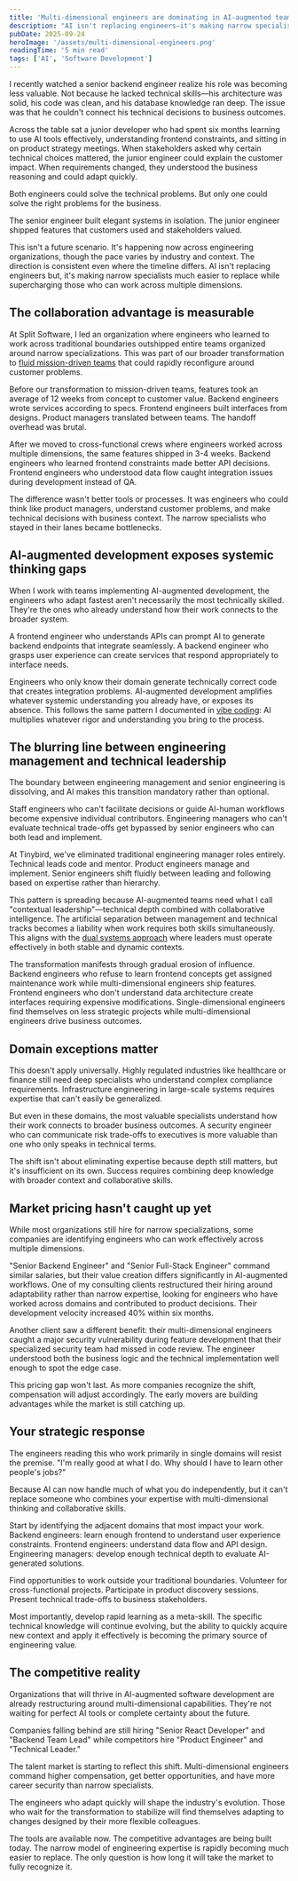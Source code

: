 ```yaml
---
title: 'Multi-dimensional engineers are dominating in AI-augmented teams'
description: "AI isn't replacing engineers—it's making narrow specialists much easier to replace while multi-dimensional engineers dominate in AI-augmented teams."
pubDate: 2025-09-24
heroImage: '/assets/multi-dimensional-engineers.png'
readingTime: '5 min read'
tags: ['AI', 'Software Development']
---
```


I recently watched a senior backend engineer realize his role was becoming less valuable. Not because he lacked technical skills—his architecture was solid, his code was clean, and his database knowledge ran deep. The issue was that he couldn't connect his technical decisions to business outcomes.

Across the table sat a junior developer who had spent six months learning to use AI tools effectively, understanding frontend constraints, and sitting in on product strategy meetings. When stakeholders asked why certain technical choices mattered, the junior engineer could explain the customer impact. When requirements changed, they understood the business reasoning and could adapt quickly.

Both engineers could solve the technical problems. But only one could solve the right problems for the business.

The senior engineer built elegant systems in isolation. The junior engineer shipped features that customers used and stakeholders valued.

This isn't a future scenario. It's happening now across engineering organizations, though the pace varies by industry and context. The direction is consistent even where the timeline differs. AI isn't replacing engineers but, it's making narrow specialists much easier to replace while supercharging those who can work across multiple dimensions.

## The collaboration advantage is measurable

At Split Software, I led an organization where engineers who learned to work across traditional boundaries outshipped entire teams organized around narrow specializations. This was part of our broader transformation to [fluid mission-driven teams](/beyond-static-teams-making-fluid-organizations-the-default/) that could rapidly reconfigure around customer problems.

Before our transformation to mission-driven teams, features took an average of 12 weeks from concept to customer value. Backend engineers wrote services according to specs. Frontend engineers built interfaces from designs. Product managers translated between teams. The handoff overhead was brutal.

After we moved to cross-functional crews where engineers worked across multiple dimensions, the same features shipped in 3-4 weeks. Backend engineers who learned frontend constraints made better API decisions. Frontend engineers who understood data flow caught integration issues during development instead of QA.

The difference wasn't better tools or processes. It was engineers who could think like product managers, understand customer problems, and make technical decisions with business context. The narrow specialists who stayed in their lanes became bottlenecks.

## AI-augmented development exposes systemic thinking gaps

When I work with teams implementing AI-augmented development, the engineers who adapt fastest aren't necessarily the most technically skilled. They're the ones who already understand how their work connects to the broader system.

A frontend engineer who understands APIs can prompt AI to generate backend endpoints that integrate seamlessly. A backend engineer who grasps user experience can create services that respond appropriately to interface needs.

Engineers who only know their domain generate technically correct code that creates integration problems. AI-augmented development amplifies whatever systemic understanding you already have, or exposes its absence. This follows the same pattern I documented in [vibe coding](/vibe-coding-will-destroy-your-codebase-but-youre-probably-not-doing-it/): AI multiplies whatever rigor and understanding you bring to the process.

## The blurring line between engineering management and technical leadership

The boundary between engineering management and senior engineering is dissolving, and AI makes this transition mandatory rather than optional.

Staff engineers who can't facilitate decisions or guide AI-human workflows become expensive individual contributors. Engineering managers who can't evaluate technical trade-offs get bypassed by senior engineers who can both lead and implement.

At Tinybird, we've eliminated traditional engineering manager roles entirely. Technical leads code and mentor. Product engineers manage and implement. Senior engineers shift fluidly between leading and following based on expertise rather than hierarchy.

This pattern is spreading because AI-augmented teams need what I call "contextual leadership"—technical depth combined with collaborative intelligence. The artificial separation between management and technical tracks becomes a liability when work requires both skills simultaneously. This aligns with the [dual systems approach](/leadership-in-fluid-organizations-the-dual-system-revolution/) where leaders must operate effectively in both stable and dynamic contexts.

The transformation manifests through gradual erosion of influence. Backend engineers who refuse to learn frontend concepts get assigned maintenance work while multi-dimensional engineers ship features. Frontend engineers who don't understand data architecture create interfaces requiring expensive modifications. Single-dimensional engineers find themselves on less strategic projects while multi-dimensional engineers drive business outcomes.

## Domain exceptions matter

This doesn't apply universally. Highly regulated industries like healthcare or finance still need deep specialists who understand complex compliance requirements. Infrastructure engineering in large-scale systems requires expertise that can't easily be generalized.

But even in these domains, the most valuable specialists understand how their work connects to broader business outcomes. A security engineer who can communicate risk trade-offs to executives is more valuable than one who only speaks in technical terms.

The shift isn't about eliminating expertise because depth still matters, but it's insufficient on its own. Success requires combining deep knowledge with broader context and collaborative skills.

## Market pricing hasn't caught up yet

While most organizations still hire for narrow specializations, some companies are identifying engineers who can work effectively across multiple dimensions.

"Senior Backend Engineer" and "Senior Full-Stack Engineer" command similar salaries, but their value creation differs significantly in AI-augmented workflows. One of my consulting clients restructured their hiring around adaptability rather than narrow expertise, looking for engineers who have worked across domains and contributed to product decisions. Their development velocity increased 40% within six months.

Another client saw a different benefit: their multi-dimensional engineers caught a major security vulnerability during feature development that their specialized security team had missed in code review. The engineer understood both the business logic and the technical implementation well enough to spot the edge case.

This pricing gap won't last. As more companies recognize the shift, compensation will adjust accordingly. The early movers are building advantages while the market is still catching up.

## Your strategic response

The engineers reading this who work primarily in single domains will resist the premise. "I'm really good at what I do. Why should I have to learn other people's jobs?"

Because AI can now handle much of what you do independently, but it can't replace someone who combines your expertise with multi-dimensional thinking and collaborative skills.

Start by identifying the adjacent domains that most impact your work. Backend engineers: learn enough frontend to understand user experience constraints. Frontend engineers: understand data flow and API design. Engineering managers: develop enough technical depth to evaluate AI-generated solutions.

Find opportunities to work outside your traditional boundaries. Volunteer for cross-functional projects. Participate in product discovery sessions. Present technical trade-offs to business stakeholders.

Most importantly, develop rapid learning as a meta-skill. The specific technical knowledge will continue evolving, but the ability to quickly acquire new context and apply it effectively is becoming the primary source of engineering value.

## The competitive reality

Organizations that will thrive in AI-augmented software development are already restructuring around multi-dimensional capabilities. They're not waiting for perfect AI tools or complete certainty about the future.

Companies falling behind are still hiring "Senior React Developer" and "Backend Team Lead" while competitors hire "Product Engineer" and "Technical Leader."

The talent market is starting to reflect this shift. Multi-dimensional engineers command higher compensation, get better opportunities, and have more career security than narrow specialists.

The engineers who adapt quickly will shape the industry's evolution. Those who wait for the transformation to stabilize will find themselves adapting to changes designed by their more flexible colleagues.

The tools are available now. The competitive advantages are being built today. The narrow model of engineering expertise is rapidly becoming much easier to replace. The only question is how long it will take the market to fully recognize it.
